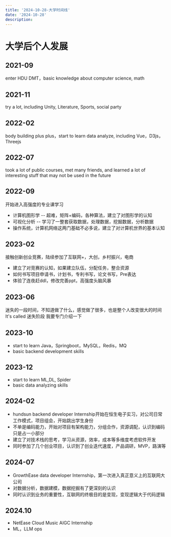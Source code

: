 ```yaml
---
title: '2024-10-28-大学时间线'
date: '2024-10-28'
description: 
---
```


# 大学后个人发展

## 2021-09
enter HDU DMT，basic knowledge about computer science, math 
## 2021-11
try a lot, including Unity, Literature, Sports, social party
## 2022-02
body building plus plus，start to learn data analyze, including Vue，D3js，Threejs
## 2022-07
took a lot of public courses, met many friends, and learned a lot of interesting stuff that may not be used in the future
## 2022-09
开始进入高强度的专业课学习
- 计算机图形学 -- 超难，矩阵+编码，各种算法，建立了对图形学的认知
- 可视化分析 -- 学习了一整套获取数据，处理数据，挖掘数据，分析数据
- 操作系统，计算机网络这两门基础不必多说，建立了对计算机世界的基本认知

## 2023-02
接触创新创业竞赛，陆续参加了互联网+，大创，乡村振兴，电商
- 建立了对竞赛的认知，如果建立队伍，分配任务，整合资源
- 如何书写项目申请书，计划书，专利书写，论文书写，Pre表达
- 体验了连夜赶ddl，修改完善ppt，高强度头脑风暴

## 2023-06
迷失的一段时间，不知道做了什么，感觉做了很多，也是整个人改变很大的时间
It's called 迷失阶段
我要专门介绍一下

## 2023-10
- start to learn Java，Springboot，MySQL，Redis，MQ
- basic backend development skills

## 2023-12
- start to learn ML,DL, Spider
- basic data analyzing skills

## 2024-02 
- hundsun backend developer Internship开始在恒生电子实习，对公司日常工作模式，项目组会，开始跳出学生身份
- 不单是编码能力，开始对项目有架构能力，分组合作，资源调配，认识到编码只是占一小部分
- 建立了对技术栈的思考，学习从资源，效率，成本等多维度考虑软件开发
- 同时参加了几个创业项目，认识到了创业迭代速度，产品调研，MVP，路演等

## 2024-07
- GrowthEase data developer Internship，第一次进入真正意义上的互联网大公司
- 对数据分析，数据建模，数据挖掘有了更深刻的认识
- 同时认识到业务的重要性，互联网的终极目的是变现，变现逻辑大于代码逻辑

## 2024.10
- NetEase Cloud Music AIGC Internship
- ML，LLM ops

